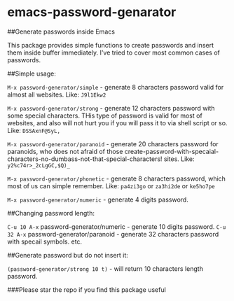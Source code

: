 # emacs-password-genarator

##Generate passwords inside Emacs

This package provides simple functions to create passwords and insert them inside buffer immediately. I've tried to cover most common cases of passwords.

##Simple usage:

`M-x password-generator/simple` - generate 8 characters password valid for almost all websites. Like: `J9l1Ekw2`

`M-x password-generator/strong` - generate 12 characters password with some special characters. THis type of password is valid for most of websites, and also will not hurt you if you will pass it to via shell script or so. Like: `DSSAxnF@SyL,`

`M-x password-generator/paranoid` - generate 20 characters password for paranoids, who does not afraid of those create-password-with-specaial-characters-no-dumbass-not-that-special-characters! sites. Like: `y2%c74r>_2cLgGC,$Q)_`

`M-x password-generator/phonetic` - generate 8 characters password, which most of us can simple remember. Like: `pa4zi3go` or `za3hi2de` or `ke5ho7pe`

`M-x password-generator/numeric` - generate 4 digits password.


##Changing password length:

`C-u 10 A-x` password-generator/numeric - generate 10 digits password.
`C-u 32 A-x` password-generator/paranoid - generate 32 characters password with specail symbols.
etc.


##Generate password but do not insert it:

`(password-generator/strong 10 t)` - will return 10 characters length password.


###Please star the repo if you find this package useful
